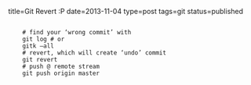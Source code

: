 title=Git Revert :P
date=2013-11-04
type=post
tags=git
status=published
~~~~~~

	# find your ‘wrong commit’ with
	git log # or
	gitk –all
	# revert, which will create ‘undo’ commit
	git revert
	# push @ remote stream
	git push origin master
